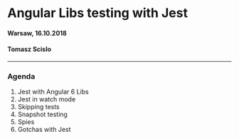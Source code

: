 <!-- page_number: true -->

# Angular Libs testing with Jest
#### Warsaw, 16.10.2018
#### Tomasz Scislo


---

### Agenda
1. Jest with Angular 6 Libs
2. Jest in watch mode
3. Skipping tests
4. Snapshot testing
5. Spies
6. Gotchas with Jest



